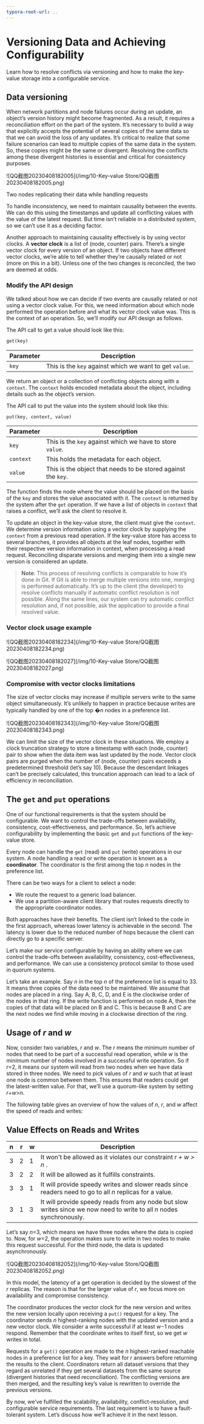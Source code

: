 ```yaml
---
typora-root-url: ..
---
```


# Versioning Data and Achieving Configurability

Learn how to resolve conflicts via versioning and how to make the key-value storage into a configurable service.

## Data versioning

When network partitions and node failures occur during an update, an object’s version history might become fragmented. As a result, it requires a reconciliation effort on the part of the system. It’s necessary to build a way that explicitly accepts the potential of several copies of the same data so that we can avoid the loss of any updates. It’s critical to realize that some failure scenarios can lead to multiple copies of the same data in the system. So, these copies might be the same or divergent. Resolving the conflicts among these divergent histories is essential and critical for consistency purposes.

![QQ截图20230408182005](/img/10-Key-value Store/QQ截图20230408182005.png)

Two nodes replicating their data while handling requests

To handle inconsistency, we need to maintain causality between the events. We can do this using the timestamps and update all conflicting values with the value of the latest request. But time isn’t reliable in a distributed system, so we can’t use it as a deciding factor.

Another approach to maintaining causality effectively is by using vector clocks. A **vector clock** is a list of (node, counter) pairs. There’s a single vector clock for every version of an object. If two objects have different vector clocks, we’re able to tell whether they’re causally related or not (more on this in a bit). Unless one of the two changes is reconciled, the two are deemed at odds.

### Modify the API design

We talked about how we can decide if two events are causally related or not using a vector clock value. For this, we need information about which node performed the operation before and what its vector clock value was. This is the context of an operation. So, we’ll modify our API design as follows.

The API call to get a value should look like this:

```txt
get(key)
```

| **Parameter** | **Description**                                         |
| ------------- | ------------------------------------------------------- |
| `key`         | This is the `key` against which we want to get `value`. |

We return an object or a collection of conflicting objects along with a `context`. The `context` holds encoded metadata about the object, including details such as the object’s version.

The API call to put the value into the system should look like this:

```txt
put(key, context, value)
```

| **Parameter** | **Description**                                              |
| ------------- | ------------------------------------------------------------ |
| `key`         | This is the `key` against which we have to store `value`.    |
| `context`     | This holds the metadata for each object.                     |
| `value`       | This is the object that needs to be stored against the `key`. |

The function finds the node where the value should be placed on the basis of the `key` and stores the value associated with it. The `context` is returned by the system after the `get` operation. If we have a list of objects in `context` that raises a conflict, we’ll ask the client to resolve it.

To update an object in the key-value store, the client must give the `context`. We determine version information using a vector clock by supplying the `context` from a previous read operation. If the key-value store has access to several branches, it provides all objects at the leaf nodes, together with their respective version information in context, when processing a read request. Reconciling disparate versions and merging them into a single new version is considered an update.

> **Note**: This process of resolving conflicts is comparable to how it’s done in Git. If Git is able to merge multiple versions into one, merging is performed automatically. It’s up to the client (the developer) to resolve conflicts manually if automatic conflict resolution is not possible. Along the same lines, our system can try automatic conflict resolution and, if not possible, ask the application to provide a final resolved value.

### Vector clock usage example

![QQ截图20230408182234](/img/10-Key-value Store/QQ截图20230408182234.png)

![QQ截图20230408182027](/img/10-Key-value Store/QQ截图20230408182027.png)

### Compromise with vector clocks limitations

The size of vector clocks may increase if multiple servers write to the same object simultaneously. It’s unlikely to happen in practice because writes are typically handled by one of the top �*n* nodes in a preference list.

![QQ截图20230408182343](/img/10-Key-value Store/QQ截图20230408182343.png)

We can limit the size of the vector clock in these situations. We employ a clock truncation strategy to store a timestamp with each (node, counter) pair to show when the data item was last updated by the node. Vector clock pairs are purged when the number of (node, counter) pairs exceeds a predetermined threshold (let’s say 10). Because the descendant linkages can’t be precisely calculated, this truncation approach can lead to a lack of efficiency in reconciliation.

## The `get` and `put` operations

One of our functional requirements is that the system should be configurable. We want to control the trade-offs between availability, consistency, cost-effectiveness, and performance. So, let’s achieve configurability by implementing the basic `get` and `put` functions of the key-value store.

Every node can handle the `get` (read) and `put` (write) operations in our system. A node handling a read or write operation is known as a **coordinator**. The coordinator is the first among the top *n* nodes in the preference list.

There can be two ways for a client to select a node:

- We route the request to a generic load balancer.
- We use a partition-aware client library that routes requests directly to the appropriate coordinator nodes.

Both approaches have their benefits. The client isn’t linked to the code in the first approach, whereas lower latency is achievable in the second. The latency is lower due to the reduced number of hops because the client can directly go to a specific server.

Let’s make our service configurable by having an ability where we can control the trade-offs between availability, consistency, cost-effectiveness, and performance. We can use a consistency protocol similar to those used in quorum systems.

Let’s take an example. Say *n* in the top *n* of the preference list is equal to 33. It means three copies of the data need to be maintained. We assume that nodes are placed in a ring. Say A, B, C, D, and E is the clockwise order of the nodes in that ring. If the write function is performed on node A, then the copies of that data will be placed on B and C. This is because B and C are the next nodes we find while moving in a clockwise direction of the ring.

## Usage of *r* and *w*

Now, consider two variables, *r* and *w*. The *r* means the minimum number of nodes that need to be part of a successful read operation, while *w* is the minimum number of nodes involved in a successful write operation. So if *r*=2, it means our system will read from two nodes when we have data stored in three nodes. We need to pick values of *r* and *w* such that at least one node is common between them. This ensures that readers could get the latest-written value. For that, we’ll use a quorum-like system by setting *r*+*w*>*n*.

The following table gives an overview of how the values of *n*, *r*, and *w* affect the speed of reads and writes:

## Value Effects on Reads and Writes

| **n** | **r** | **w** | **Description**                                              |
| ----- | ----- | ----- | ------------------------------------------------------------ |
| 3     | 2     | 1     | It won't be allowed as it violates our constraint *r + w > n* . |
| 3     | 2     | 2     | It will be allowed as it fulfills constraints.               |
| 3     | 3     | 1     | It will provide speedy writes and slower reads since readers need to go to all *n* replicas for a value. |
| 3     | 1     | 3     | It will provide speedy reads from any node but slow writes since we now need to write to all *n* nodes synchronously. |

Let’s say *n*=3, which means we have three nodes where the data is copied to. Now, for *w*=2, the operation makes sure to write in two nodes to make this request successful. For the third node, the data is updated asynchronously.

![QQ截图20230408182052](/img/10-Key-value Store/QQ截图20230408182052.png)

In this model, the latency of a get operation is decided by the slowest of the *r* replicas. The reason is that for the larger value of *r*, we focus more on availability and compromise consistency.

The coordinator produces the vector clock for the new version and writes the new version locally upon receiving a `put()` request for a key. The coordinator sends *n* highest-ranking nodes with the updated version and a new vector clock. We consider a write successful if at least *w*−1 nodes respond. Remember that the coordinate writes to itself first, so we get *w* writes in total.

Requests for a `get()` operation are made to the *n* highest-ranked reachable nodes in a preference list for a key. They wait for *r* answers before returning the results to the client. Coordinators return all dataset versions that they regard as unrelated if they get several datasets from the same source (divergent histories that need reconciliation). The conflicting versions are then merged, and the resulting key’s value is rewritten to override the previous versions.

By now, we’ve fulfilled the scalability, availability, conflict-resolution, and configurable service requirements. The last requirement is to have a fault-tolerant system. Let’s discuss how we’ll achieve it in the next lesson.